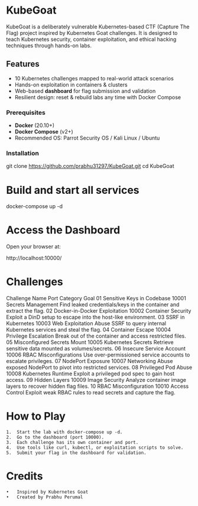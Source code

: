 

# KubeGoat

KubeGoat is a deliberately vulnerable Kubernetes-based CTF (Capture The Flag) project inspired by Kubernetes Goat challenges. It is designed to teach Kubernetes security, container exploitation, and ethical hacking techniques through hands-on labs.

##  Features

- 10 Kubernetes challenges mapped to real-world attack scenarios  
- Hands-on exploitation in containers & clusters  
- Web-based **dashboard** for flag submission and validation  
- Resilient design: reset & rebuild labs any time with Docker Compose  


### Prerequisites
- **Docker** (20.10+)  
- **Docker Compose** (v2+)  
- Recommended OS: Parrot Security OS / Kali Linux / Ubuntu

### Installation

git clone https://github.com/prabhu31297/KubeGoat.git
cd KubeGoat

# Build and start all services
docker-compose up -d

# Access the Dashboard

Open your browser at:

http://localhost:10000/


# Challenges

Challenge	Name	Port	Category	Goal
01	Sensitive Keys in Codebase	10001	Secrets Management	Find leaked credentials/keys in the container and extract the flag.
02	Docker-in-Docker Exploitation	10002	Container Security	Exploit a DinD setup to escape into the host-like environment.
03	SSRF in Kubernetes	10003	Web Exploitation	Abuse SSRF to query internal Kubernetes services and steal the flag.
04	Container Escape	10004	Privilege Escalation	Break out of the container and access restricted files.
05	Misconfigured Secrets Mount	10005	Kubernetes Secrets	Retrieve sensitive data mounted as volumes/secrets.
06	Insecure Service Account	10006	RBAC Misconfigurations	Use over-permissioned service accounts to escalate privileges.
07	NodePort Exposure	10007	Networking	Abuse exposed NodePort to pivot into restricted services.
08	Privileged Pod Abuse	10008	Kubernetes Runtime	Exploit a privileged pod spec to gain host access.
09	Hidden Layers	10009	Image Security	Analyze container image layers to recover hidden flag files.
10	RBAC Misconfiguration	10010	Access Control	Exploit weak RBAC rules to read secrets and capture the flag.


# How to Play
	1.	Start the lab with docker-compose up -d.
	2.	Go to the dashboard (port 10000).
	3.	Each challenge has its own container and port.
	4.	Use tools like curl, kubectl, or exploitation scripts to solve.
	5.	Submit your flag in the dashboard for validation.




# Credits
	•	Inspired by Kubernetes Goat
	•	Created by Prabhu Perumal

